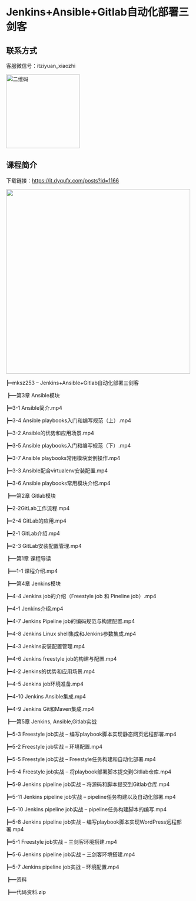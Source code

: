 # Jenkins+Ansible+Gitlab自动化部署三剑客

## 联系方式

客服微信号：itziyuan_xiaozhi

<img src="https://ziyuanyun.oss-cn-guangzhou.aliyuncs.com/common/20240614073449/666b82192834a.jpg" width="200" height="200" alt="二维码">

## 课程简介

下载链接：https://it.dyqufx.com/posts?id=1166

<img src="https://ziyuanyun.oss-cn-guangzhou.aliyuncs.com/yun/20240515153629/664465fd37b5a.jpg" width="500" alt="">

  ┣━mksz253 &#8211; Jenkins+Ansible+Gitlab自动化部署三剑客

 ┣━第3章 Ansible模块

 ┣━3-1 Ansible简介.mp4

 ┣━3-4 Ansible playbooks入门和编写规范（上）.mp4

 ┣━3-2 Ansible的优势和应用场景.mp4

 ┣━3-5 Ansible playbooks入门和编写规范（下）.mp4

 ┣━3-7 Ansible playbooks常用模块案例操作.mp4

 ┣━3-3 Ansible配合virtualenv安装配置.mp4

 ┣━3-6 Ansible playbooks常用模块介绍.mp4

 ┣━第2章 Gitlab模块

 ┣━2-2GitLab工作流程.mp4

 ┣━2-4 GitLab的应用.mp4

 ┣━2-1 GitLab介绍.mp4

 ┣━2-3 GitLab安装配置管理.mp4

 ┣━第1章 课程导读

 ┣━1-1 课程介绍.mp4

 ┣━第4章 Jenkins模块

 ┣━4-4 Jenkins job的介绍（Freestyle job 和 Pineline job）.mp4

 ┣━4-1 Jenkins介绍.mp4

 ┣━4-7 Jenkins Pipeline job的编码规范与构建配置.mp4

 ┣━4-8 Jenkins Linux shell集成和Jenkins参数集成.mp4

 ┣━4-3 Jenkins安装配置管理.mp4

 ┣━4-6 Jenkins freestyle job的构建与配置.mp4

 ┣━4-2 Jenkins的优势和应用场景.mp4

 ┣━4-5 Jenkins job环境准备.mp4

 ┣━4-10 Jenkins Ansible集成.mp4

 ┣━4-9 Jenkins Git和Maven集成.mp4

 ┣━第5章 Jenkins, Ansible,Gitlab实战

 ┣━5-3 Freestyle job实战 &#8211; 编写playbook脚本实现静态网页远程部署.mp4

 ┣━5-2 Freestyle job实战 &#8211; 环境配置.mp4

 ┣━5-5 Freestyle job实战 &#8211; Freestyle任务构建和自动化部署.mp4

 ┣━5-4 Freestyle job实战 &#8211; 将playbook部署脚本提交到Gitllab仓库.mp4

 ┣━5-9 Jenkins pipeline job实战 &#8211; 将源码和脚本提交到Gitlab仓库.mp4

 ┣━5-11 Jenkins pipeline job实战 &#8211; pipeline任务构建以及自动化部署.mp4

 ┣━5-10 Jenkins pipeline job实战 &#8211; pipeline任务构建脚本的编写.mp4

 ┣━5-8 Jenkins pipeline job实战 &#8211; 编写playbook脚本实现WordPress远程部署.mp4

 ┣━5-1 Freestyle job实战 &#8211; 三剑客环境搭建.mp4

 ┣━5-6 Jenkins pipeline job实战 &#8211; 三剑客环境搭建.mp4

 ┣━5-7 Jenkins pipeline job实战 &#8211; 环境配置.mp4

 ┣━资料

 ┣━代码资料.zip

  
